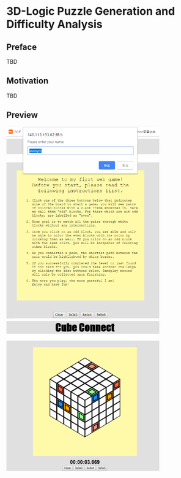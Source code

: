 # 3D-Logic Puzzle Generation and Difficulty Analysis
## Preface
TBD
## Motivation
TBD
## Preview
<img src="i1.png" width="400" height="500"/> <img src="i2.png" width="400" height="400"/>

